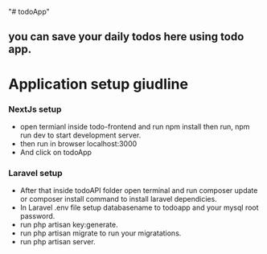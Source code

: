 "# todoApp"
## you can save your daily todos here using todo app.
# Application setup giudline

### NextJs setup
- open termianl inside todo-frontend and run npm install then run, npm run dev to start development server.
- then run in browser localhost:3000
- And click on todoApp

### Laravel setup
- After that inside todoAPI folder open terminal and run composer update or composer install command to install laravel dependicies.
- In Laravel .env file setup databasename to todoapp and your mysql root password.
- run php artisan key:generate.
- run php artisan migrate to run your migratations.
- run php artisan server.
